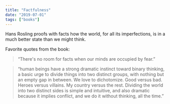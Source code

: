 ```yaml
---
title: "Factfulness"
date: "2019-07-01"
tags: ["books"]
---
```


Hans Rosling proofs with facts how the world, for all its imperfections, is in a much better state than we might think.

Favorite quotes from the book:

> “There's no room for facts when our minds are occupied by fear.”

> “human beings have a strong dramatic instinct toward binary thinking, a basic urge to divide things into two distinct groups, with nothing but an empty gap in between. We love to dichotomize. Good versus bad. Heroes versus villains. My country versus the rest. Dividing the world into two distinct sides is simple and intuitive, and also dramatic because it implies conflict, and we do it without thinking, all the time.”
